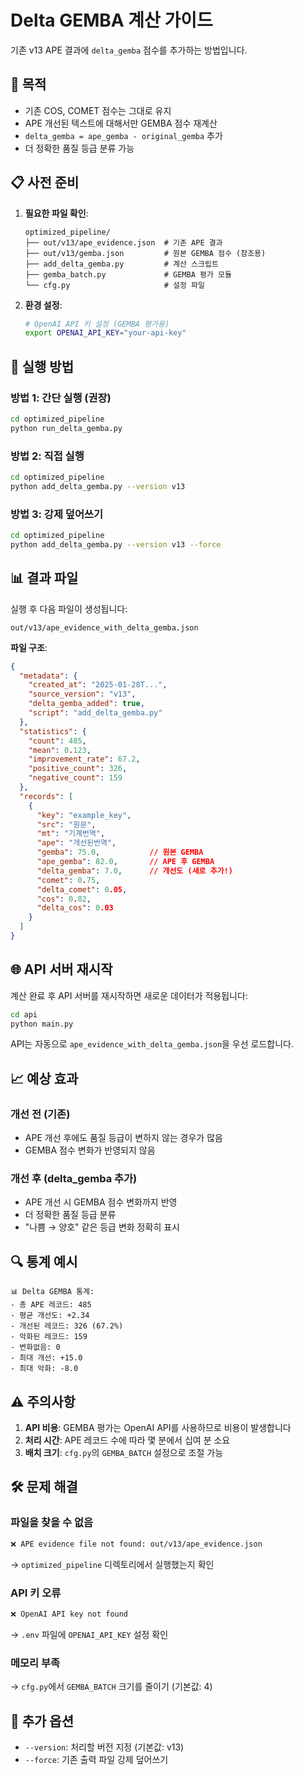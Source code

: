 # Delta GEMBA 계산 가이드

기존 v13 APE 결과에 `delta_gemba` 점수를 추가하는 방법입니다.

## 🎯 목적

- 기존 COS, COMET 점수는 그대로 유지
- APE 개선된 텍스트에 대해서만 GEMBA 점수 재계산
- `delta_gemba = ape_gemba - original_gemba` 추가
- 더 정확한 품질 등급 분류 가능

## 📋 사전 준비

1. **필요한 파일 확인**:
   ```
   optimized_pipeline/
   ├── out/v13/ape_evidence.json  # 기존 APE 결과
   ├── out/v13/gemba.json         # 원본 GEMBA 점수 (참조용)
   ├── add_delta_gemba.py         # 계산 스크립트
   ├── gemba_batch.py             # GEMBA 평가 모듈
   └── cfg.py                     # 설정 파일
   ```

2. **환경 설정**:
   ```bash
   # OpenAI API 키 설정 (GEMBA 평가용)
   export OPENAI_API_KEY="your-api-key"
   ```

## 🚀 실행 방법

### 방법 1: 간단 실행 (권장)
```bash
cd optimized_pipeline
python run_delta_gemba.py
```

### 방법 2: 직접 실행
```bash
cd optimized_pipeline
python add_delta_gemba.py --version v13
```

### 방법 3: 강제 덮어쓰기
```bash
cd optimized_pipeline
python add_delta_gemba.py --version v13 --force
```

## 📊 결과 파일

실행 후 다음 파일이 생성됩니다:

```
out/v13/ape_evidence_with_delta_gemba.json
```

**파일 구조**:
```json
{
  "metadata": {
    "created_at": "2025-01-28T...",
    "source_version": "v13",
    "delta_gemba_added": true,
    "script": "add_delta_gemba.py"
  },
  "statistics": {
    "count": 485,
    "mean": 0.123,
    "improvement_rate": 67.2,
    "positive_count": 326,
    "negative_count": 159
  },
  "records": [
    {
      "key": "example_key",
      "src": "원문",
      "mt": "기계번역",
      "ape": "개선된번역",
      "gemba": 75.0,           // 원본 GEMBA
      "ape_gemba": 82.0,       // APE 후 GEMBA
      "delta_gemba": 7.0,      // 개선도 (새로 추가!)
      "comet": 0.75,
      "delta_comet": 0.05,
      "cos": 0.82,
      "delta_cos": 0.03
    }
  ]
}
```

## 🌐 API 서버 재시작

계산 완료 후 API 서버를 재시작하면 새로운 데이터가 적용됩니다:

```bash
cd api
python main.py
```

API는 자동으로 `ape_evidence_with_delta_gemba.json`을 우선 로드합니다.

## 📈 예상 효과

### 개선 전 (기존)
- APE 개선 후에도 품질 등급이 변하지 않는 경우가 많음
- GEMBA 점수 변화가 반영되지 않음

### 개선 후 (delta_gemba 추가)
- APE 개선 시 GEMBA 점수 변화까지 반영
- 더 정확한 품질 등급 분류
- "나쁨 → 양호" 같은 등급 변화 정확히 표시

## 🔍 통계 예시

```
📊 Delta GEMBA 통계:
- 총 APE 레코드: 485
- 평균 개선도: +2.34
- 개선된 레코드: 326 (67.2%)
- 악화된 레코드: 159
- 변화없음: 0
- 최대 개선: +15.0
- 최대 악화: -8.0
```

## ⚠️ 주의사항

1. **API 비용**: GEMBA 평가는 OpenAI API를 사용하므로 비용이 발생합니다
2. **처리 시간**: APE 레코드 수에 따라 몇 분에서 십여 분 소요
3. **배치 크기**: `cfg.py`의 `GEMBA_BATCH` 설정으로 조절 가능

## 🛠️ 문제 해결

### 파일을 찾을 수 없음
```bash
❌ APE evidence file not found: out/v13/ape_evidence.json
```
→ `optimized_pipeline` 디렉토리에서 실행했는지 확인

### API 키 오류
```bash
❌ OpenAI API key not found
```
→ `.env` 파일에 `OPENAI_API_KEY` 설정 확인

### 메모리 부족
→ `cfg.py`에서 `GEMBA_BATCH` 크기를 줄이기 (기본값: 4)

## 📝 추가 옵션

- `--version`: 처리할 버전 지정 (기본값: v13)
- `--force`: 기존 출력 파일 강제 덮어쓰기
